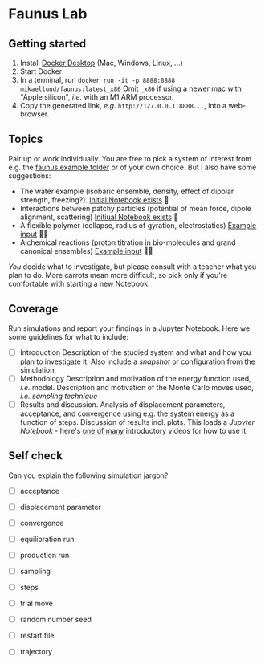 # Faunus Lab

## Getting started

1. Install [Docker Desktop](https://www.docker.com/products/docker-desktop) (Mac, Windows, Linux, ...)
2. Start Docker
3. In a terminal, run `docker run -it -p 8888:8888 mikaellund/faunus:latest_x86`
   Omit `_x86` if using a newer mac with "Apple silicon", _i.e._ with an M1 ARM processor.
4. Copy the generated link, _e.g._ `http://127.0.0.1:8888...`, into a web-browser.

## Topics

Pair up or work individually.
You are free to pick a system of interest from e.g. the
[faunus example folder](https://github.com/mlund/faunus/tree/master/examples) or of your own choice.
But I also have some suggestions:

- The water example (isobaric ensemble, density, effect of dipolar strength, freezing?).
  [Initial Notebook exists](https://github.com/mlund/chemistry-notebooks/tree/master/liquid-monte-carlo) 🥕
- Interactions between patchy particles (potential of mean force, dipole alignment, scattering)
  [Initiual Notebook exists](https://github.com/mlund/chemistry-notebooks/tree/master/patchy-particle-interactions) 🥕
- A flexible polymer (collapse, radius of gyration, electrostatics)
  [Example input](https://github.com/mlund/faunus/blob/master/examples/polymers/polymers.yml) 🥕🥕
- Alchemical reactions (proton titration in bio-molecules and grand canonical ensembles)
  [Example input](https://github.com/mlund/faunus/blob/master/examples/fasta-titration.yml) 🥕🥕

*You* decide what to investigate, but please consult with a teacher what you plan to do.
More carrots mean more difficult, so pick only if you're comfortable with starting a new Notebook.

## Coverage

Run simulations and report your findings in a Jupyter Notebook.
Here we some guidelines for what to include:
- [ ] Introduction
      Description of the studied system and what and how you plan to investigate it. Also include a <em>snapshot</em> or configuration from the simulation.</li>
- [ ] Methodology
      Description and motivation of the energy function used, _i.e._ model.
      Description and motivation of the Monte Carlo moves used, <em>i.e. sampling technique</em></li>
- [ ] Results and discussion.
      Analysis of displacement parameters, acceptance, and convergence using e.g. the
      system energy as a function of steps. Discussion of results incl. plots.
      This loads a _Jupyter Notebook_ - here's [one of many](https://www.youtube.com/watch?v=jZ952vChhuI) introductory videos for how to use it.

## Self check
  
Can you explain the following simulation jargon?
  
- [ ] acceptance
- [ ] displacement parameter
- [ ] convergence
- [ ] equilibration run
- [ ] production run
- [ ] sampling
- [ ] steps
- [ ] trial move
- [ ] random number seed
- [ ] restart file
- [ ] trajectory
  
